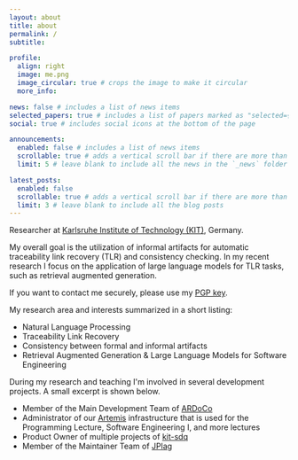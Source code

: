 ```yaml
---
layout: about
title: about
permalink: /
subtitle:

profile:
  align: right
  image: me.png
  image_circular: true # crops the image to make it circular
  more_info:

news: false # includes a list of news items
selected_papers: true # includes a list of papers marked as "selected={true}"
social: true # includes social icons at the bottom of the page

announcements:
  enabled: false # includes a list of news items
  scrollable: true # adds a vertical scroll bar if there are more than 3 news items
  limit: 5 # leave blank to include all the news in the `_news` folder

latest_posts:
  enabled: false
  scrollable: true # adds a vertical scroll bar if there are more than 3 new posts items
  limit: 3 # leave blank to include all the blog posts
---
```


Researcher at [Karlsruhe Institute of Technology (KIT)](https://www.kit.edu/), Germany.

My overall goal is the utilization of informal artifacts for automatic traceability link recovery (TLR) and consistency checking.
In my recent research I focus on the application of large language models for TLR tasks, such as retrieval augmented generation.

If you want to contact me securely, please use my [PGP key](/pgp-key/).

My research area and interests summarized in a short listing:

- Natural Language Processing
- Traceability Link Recovery
- Consistency between formal and informal artifacts
- Retrieval Augmented Generation & Large Language Models for Software Engineering

During my research and teaching I'm involved in several development projects. A small excerpt is shown below.

- Member of the Main Development Team of [ARDoCo](/projects/ardoco/)
- Administrator of our [Artemis](https://github.com/ls1intum/Artemis) infrastructure that is used for the Programming Lecture, Software Engineering I, and more lectures
- Product Owner of multiple projects of [kit-sdq](https://github.com/kit-sdq)
- Member of the Maintainer Team of [JPlag](https://github.com/JPlag)
